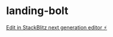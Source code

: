 # landing-bolt

[Edit in StackBlitz next generation editor ⚡️](https://stackblitz.com/~/github.com/jeanccoelho/landing-bolt)